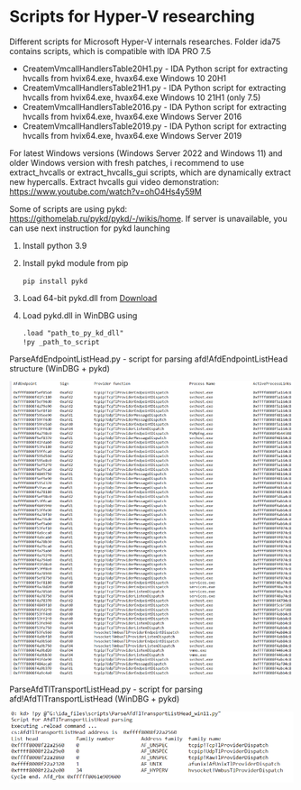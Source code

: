 # Scripts for Hyper-V researching

Different scripts for Microsoft Hyper-V internals researches. Folder ida75 contains scripts, which is compatible with IDA PRO 7.5

- CreatemVmcallHandlersTable20H1.py - IDA Python script for extracting hvcalls from hvix64.exe, hvax64.exe Windows 10 20H1
- CreatemVmcallHandlersTable21H1.py - IDA Python script for extracting hvcalls from hvix64.exe, hvax64.exe Windows 10 21H1 (only 7.5)
- CreatemVmcallHandlersTable2016.py - IDA Python script for extracting hvcalls from hvix64.exe, hvax64.exe Windows Server 2016
- CreatemVmcallHandlersTable2019.py - IDA Python script for extracting hvcalls from hvix64.exe, hvax64.exe Windows Server 2019

For latest Windows versions (Windows Server 2022 and Windows 11) and older Windows version with fresh patches, i recommend to use extract_hvcalls or extract_hvcalls_gui scripts, which are dynamically extract new hypercalls.
Extract hvcalls gui video demonstration: https://www.youtube.com/watch?v=ohO4Hs4y59M 

Some of scripts are using pykd: https://githomelab.ru/pykd/pykd/-/wikis/home.
If server is unavailable, you can use next instruction for pykd launching

1. Install python 3.9
2. Install pykd module from pip

    ```pip install pykd```

3. Load 64-bit pykd.dll from [Download](https://yadi.sk/d/SUEX6-KzMiXM5w)
4. Load pykd.dll in WinDBG using

    ```
    .load "path_to_py_kd_dll"
    !py _path_to_script
    ```

ParseAfdEndpointListHead.py - script for parsing afd!AfdEndpointListHead structure (WinDBG + pykd)

![](./images/image001.png)

ParseAfdTlTransportListHead.py - script for parsing afd!AfdTlTransportListHead (WinDBG + pykd)

![](./images/image002.png)